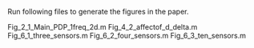 Run following files to generate the figures in the paper.

Fig_2_1_Main_PDP_1freq_2d.m
Fig_4_2_affectof_d_delta.m
Fig_6_1_three_sensors.m
Fig_6_2_four_sensors.m
Fig_6_3_ten_sensors.m
